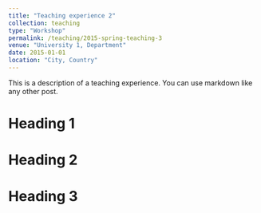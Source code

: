```yaml
---
title: "Teaching experience 2"
collection: teaching
type: "Workshop"
permalink: /teaching/2015-spring-teaching-3
venue: "University 1, Department"
date: 2015-01-01
location: "City, Country"
---
```


This is a description of a teaching experience. You can use markdown like any other post.

Heading 1
======

Heading 2
======

Heading 3
======
